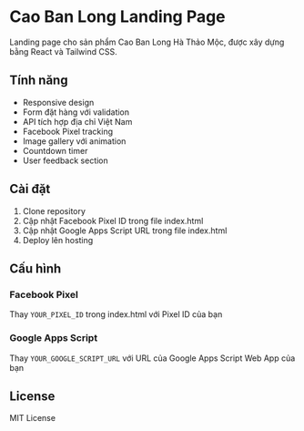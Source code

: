 # Cao Ban Long Landing Page

Landing page cho sản phẩm Cao Ban Long Hà Thảo Mộc, được xây dựng bằng React và Tailwind CSS.

## Tính năng

- Responsive design
- Form đặt hàng với validation
- API tích hợp địa chỉ Việt Nam
- Facebook Pixel tracking
- Image gallery với animation
- Countdown timer
- User feedback section

## Cài đặt

1. Clone repository
2. Cập nhật Facebook Pixel ID trong file index.html
3. Cập nhật Google Apps Script URL trong file index.html
4. Deploy lên hosting

## Cấu hình

### Facebook Pixel
Thay `YOUR_PIXEL_ID` trong index.html với Pixel ID của bạn

### Google Apps Script
Thay `YOUR_GOOGLE_SCRIPT_URL` với URL của Google Apps Script Web App của bạn

## License

MIT License
